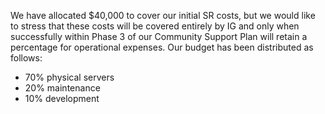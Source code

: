 We have allocated $40,000 to cover our initial SR costs, but we would like to stress that these costs will be covered entirely by IG and only when successfully within Phase 3 of our Community Support Plan will retain a percentage for operational expenses. Our budget has been distributed as follows:

- 70% physical servers
- 20% maintenance
- 10% development
